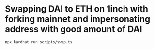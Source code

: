 # Swapping DAI to ETH on 1inch with forking mainnet and impersonating address with good amount of DAI

```
npx hardhat run scripts/swap.ts
```


